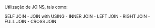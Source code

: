 Utilização de JOINS, tais como:

SELF JOIN - JOIN with USING - INNER JOIN - LEFT JOIN - RIGHT JOIN - FULL JOIN - CROSS JOIN

